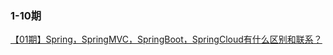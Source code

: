 ### 1-10期

<a href="https://mp.weixin.qq.com/s?__biz=MzUyNDkzNzczNQ==&tempkey=MTA3MF9BTWlaUjR1bUR1WnJlbFdhODZYZTFybTRQR2JDaWdxVXAtcnZFRno5WFhtNUdjWFU3Z0o1VVA3OFU0UUNjMG5NUm83eWFUUjVvTWJsMVFhbDF5Qnd0d2FOQ1dKNzRUMWRTVkRPbGNnWERldWMtTFZYNGhlOF96a2FWenFOOHhFMkhmNlE5R01OaVF0b3ZTSUZleHdsUTQyS210Z1ZoT0ZRNHJOcXhBfn4%3D&chksm=7a271c144d5095025b360fbfa0250eb2e7e36b92b7c97963cfc25cddb1bdfb6ad433d1e51772#rd">【01期】Spring，SpringMVC，SpringBoot，SpringCloud有什么区别和联系？</a>
